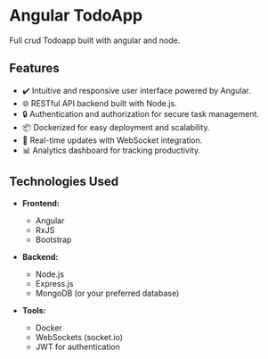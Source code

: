 # Angular TodoApp

Full crud Todoapp built with angular and node.

## Features

- ✔️ Intuitive and responsive user interface powered by Angular.
- 🌐 RESTful API backend built with Node.js.
- 🔒 Authentication and authorization for secure task management.
- 📦 Dockerized for easy deployment and scalability.
- 🔄 Real-time updates with WebSocket integration.
- 📊 Analytics dashboard for tracking productivity.

## Technologies Used

- **Frontend:**
  - Angular
  - RxJS
  - Bootstrap

- **Backend:**
  - Node.js
  - Express.js
  - MongoDB (or your preferred database)

- **Tools:**
  - Docker
  - WebSockets (socket.io)
  - JWT for authentication


